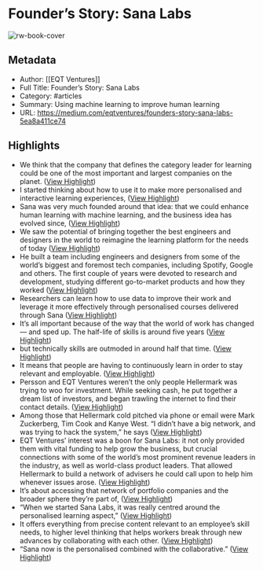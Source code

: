 # Founder’s Story: Sana Labs

![rw-book-cover](https://miro.medium.com/v2/resize:fit:1200/1*5eIjuvaqhbdW_PoP1E_Svg.png)

## Metadata
- Author: [[EQT Ventures]]
- Full Title: Founder’s Story: Sana Labs
- Category: #articles
- Summary: Using machine learning to improve human learning
- URL: https://medium.com/eqtventures/founders-story-sana-labs-5ea8a411ce74

## Highlights
- We think that the company that defines the category leader for learning could be one of the most important and largest companies on the planet. ([View Highlight](https://read.readwise.io/read/01hbk17vvbs48sh62t1zwby9fq))
- I started thinking about how to use it to make more personalised and interactive learning experiences, ([View Highlight](https://read.readwise.io/read/01hbk189t3z80h01krzbdtt81n))
- Sana was very much founded around that idea: that we could enhance human learning with machine learning, and the business idea has evolved since, ([View Highlight](https://read.readwise.io/read/01hbk18sm6rvnamqgw4eck000d))
- We saw the potential of bringing together the best engineers and designers in the world to reimagine the learning platform for the needs of today ([View Highlight](https://read.readwise.io/read/01hbk19vg8rp0sy1g3h20p8fj7))
- He built a team including engineers and designers from some of the world’s biggest and foremost tech companies, including Spotify, Google and others. The first couple of years were devoted to research and development, studying different go-to-market products and how they worked ([View Highlight](https://read.readwise.io/read/01hbk1ba28fqq8wgxa4vc4fwft))
- Researchers can learn how to use data to improve their work and leverage it more effectively through personalised courses delivered through Sana ([View Highlight](https://read.readwise.io/read/01hbk1e0mpd0bddwxnapdg28k8))
- It’s all important because of the way that the world of work has changed — and sped up. The half-life of skills is around five years ([View Highlight](https://read.readwise.io/read/01hbk1ed7axmj2aans225tr3f6))
- but technically skills are outmoded in around half that time. ([View Highlight](https://read.readwise.io/read/01hbk1ekvav0xd5240rnfy0d11))
- It means that people are having to continuously learn in order to stay relevant and employable. ([View Highlight](https://read.readwise.io/read/01hbk1etgj4rz8g8wqg7ge8xq5))
- Persson and EQT Ventures weren’t the only people Hellermark was trying to woo for investment. While seeking cash, he put together a dream list of investors, and began trawling the internet to find their contact details. ([View Highlight](https://read.readwise.io/read/01hbk243cc7s6qjfd0e0wgn8ws))
- Among those that Hellermark cold pitched via phone or email were Mark Zuckerberg, Tim Cook and Kanye West. “I didn’t have a big network, and was trying to hack the system,” he says ([View Highlight](https://read.readwise.io/read/01hbk24j2z9ra7crxhvqnfkg1q))
- EQT Ventures’ interest was a boon for Sana Labs: it not only provided them with vital funding to help grow the business, but crucial connections with some of the world’s most prominent revenue leaders in the industry, as well as world-class product leaders. That allowed Hellermark to build a network of advisers he could call upon to help him whenever issues arose. ([View Highlight](https://read.readwise.io/read/01hbk25j45q8wrvp82mq4d3ksm))
- It’s about accessing that network of portfolio companies and the broader sphere they’re part of, ([View Highlight](https://read.readwise.io/read/01hbk25t2kr73nes2ywh2tkpbm))
- “When we started Sana Labs, it was really centred around the personalised learning aspect,” ([View Highlight](https://read.readwise.io/read/01hbk26ap11gash9ja8s207vxv))
- It offers everything from precise content relevant to an employee’s skill needs, to higher level thinking that helps workers break through new advances by collaborating with each other. ([View Highlight](https://read.readwise.io/read/01hbk26xqn5d2hm8pb40ec967b))
- “Sana now is the personalised combined with the collaborative.” ([View Highlight](https://read.readwise.io/read/01hbk274g59hfkf4bb0wk233a6))
